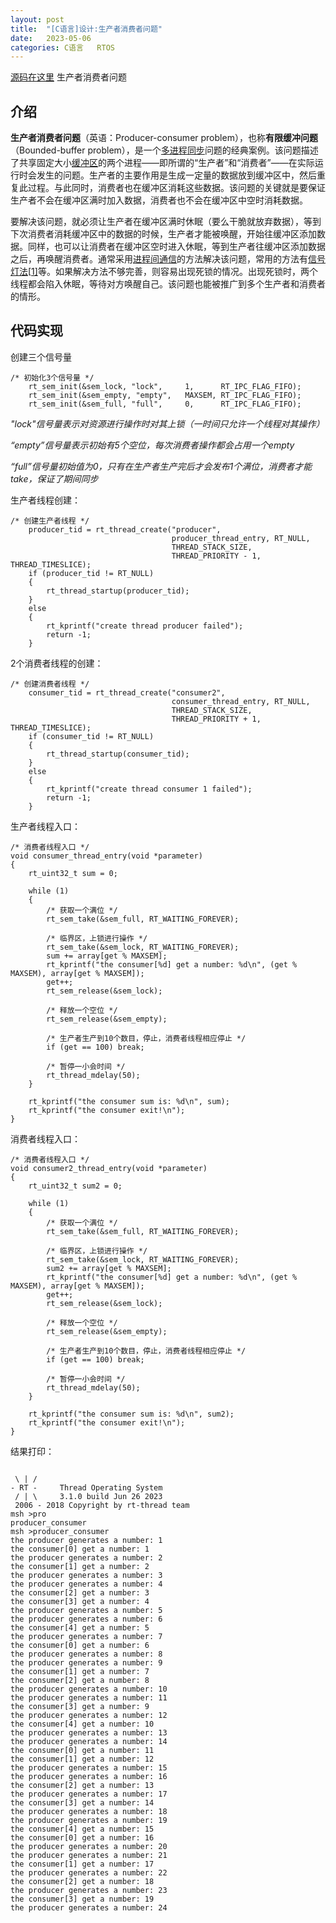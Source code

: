 ```yaml
---
layout: post
title:  "[C语言]设计:生产者消费者问题"
date:   2023-05-06
categories: C语言   RTOS
---
```


[源码在这里](https://github.com/yuuuuuuan/producer_consumer)	生产者消费者问题

## 介绍

**生产者消费者问题**（英语：Producer-consumer problem），也称**有限缓冲问题**（Bounded-buffer problem），是一个[多进程](https://zh.wikipedia.org/wiki/多进程)[同步](https://zh.wikipedia.org/wiki/同步)问题的经典案例。该问题描述了共享固定大小[缓冲区](https://zh.wikipedia.org/wiki/缓冲区)的两个进程——即所谓的“生产者”和“消费者”——在实际运行时会发生的问题。生产者的主要作用是生成一定量的数据放到缓冲区中，然后重复此过程。与此同时，消费者也在缓冲区消耗这些数据。该问题的关键就是要保证生产者不会在缓冲区满时加入数据，消费者也不会在缓冲区中空时消耗数据。

要解决该问题，就必须让生产者在缓冲区满时休眠（要么干脆就放弃数据），等到下次消费者消耗缓冲区中的数据的时候，生产者才能被唤醒，开始往缓冲区添加数据。同样，也可以让消费者在缓冲区空时进入休眠，等到生产者往缓冲区添加数据之后，再唤醒消费者。通常采用[进程间通信](https://zh.wikipedia.org/wiki/进程间通信)的方法解决该问题，常用的方法有[信号灯法](https://zh.wikipedia.org/wiki/信号量)[[1\]](https://zh.wikipedia.org/zh-hans/生产者消费者问题#cite_note-1)等。如果解决方法不够完善，则容易出现死锁的情况。出现死锁时，两个线程都会陷入休眠，等待对方唤醒自己。该问题也能被推广到多个生产者和消费者的情形。

## 代码实现

创建三个信号量

```
/* 初始化3个信号量 */
    rt_sem_init(&sem_lock, "lock",     1,      RT_IPC_FLAG_FIFO);
    rt_sem_init(&sem_empty, "empty",   MAXSEM, RT_IPC_FLAG_FIFO);
    rt_sem_init(&sem_full, "full",     0,      RT_IPC_FLAG_FIFO);
```

*"lock"信号量表示对资源进行操作时对其上锁（一时间只允许一个线程对其操作）*

*“empty”信号量表示初始有5个空位，每次消费者操作都会占用一个empty*

*“full”信号量初始值为0，只有在生产者生产完后才会发布1个满位，消费者才能take，保证了期间同步*

生产者线程创建：

```
/* 创建生产者线程 */
    producer_tid = rt_thread_create("producer",
                                    producer_thread_entry, RT_NULL,
                                    THREAD_STACK_SIZE,
                                    THREAD_PRIORITY - 1, THREAD_TIMESLICE);
    if (producer_tid != RT_NULL)
    {
        rt_thread_startup(producer_tid);
    }
    else
    {
        rt_kprintf("create thread producer failed");
        return -1;
    }
```

2个消费者线程的创建：

```
/* 创建消费者线程 */
    consumer_tid = rt_thread_create("consumer2",
                                    consumer_thread_entry, RT_NULL,
                                    THREAD_STACK_SIZE,
                                    THREAD_PRIORITY + 1, THREAD_TIMESLICE);
    if (consumer_tid != RT_NULL)
    {
        rt_thread_startup(consumer_tid);
    }
    else
    {
        rt_kprintf("create thread consumer 1 failed");
        return -1;
    }
```

生产者线程入口：

```
/* 消费者线程入口 */
void consumer_thread_entry(void *parameter)
{
    rt_uint32_t sum = 0;

    while (1)
    {
        /* 获取一个满位 */
        rt_sem_take(&sem_full, RT_WAITING_FOREVER);

        /* 临界区，上锁进行操作 */
        rt_sem_take(&sem_lock, RT_WAITING_FOREVER);
        sum += array[get % MAXSEM];
        rt_kprintf("the consumer[%d] get a number: %d\n", (get % MAXSEM), array[get % MAXSEM]);
        get++;
        rt_sem_release(&sem_lock);

        /* 释放一个空位 */
        rt_sem_release(&sem_empty);

        /* 生产者生产到10个数目，停止，消费者线程相应停止 */
        if (get == 100) break;

        /* 暂停一小会时间 */
        rt_thread_mdelay(50);
    }

    rt_kprintf("the consumer sum is: %d\n", sum);
    rt_kprintf("the consumer exit!\n");
}
```

消费者线程入口：

```
/* 消费者线程入口 */
void consumer2_thread_entry(void *parameter)
{
    rt_uint32_t sum2 = 0;

    while (1)
    {
        /* 获取一个满位 */
        rt_sem_take(&sem_full, RT_WAITING_FOREVER);

        /* 临界区，上锁进行操作 */
        rt_sem_take(&sem_lock, RT_WAITING_FOREVER);
        sum2 += array[get % MAXSEM];
        rt_kprintf("the consumer[%d] get a number: %d\n", (get % MAXSEM), array[get % MAXSEM]);
        get++;
        rt_sem_release(&sem_lock);

        /* 释放一个空位 */
        rt_sem_release(&sem_empty);

        /* 生产者生产到10个数目，停止，消费者线程相应停止 */
        if (get == 100) break;

        /* 暂停一小会时间 */
        rt_thread_mdelay(50);
    }

    rt_kprintf("the consumer sum is: %d\n", sum2);
    rt_kprintf("the consumer exit!\n");
}
```

结果打印：

```

 \ | /
- RT -     Thread Operating System
 / | \     3.1.0 build Jun 26 2023
 2006 - 2018 Copyright by rt-thread team
msh >pro
producer_consumer
msh >producer_consumer
the producer generates a number: 1
the consumer[0] get a number: 1
the producer generates a number: 2
the consumer[1] get a number: 2
the producer generates a number: 3
the producer generates a number: 4
the consumer[2] get a number: 3
the consumer[3] get a number: 4
the producer generates a number: 5
the producer generates a number: 6
the consumer[4] get a number: 5
the producer generates a number: 7
the consumer[0] get a number: 6
the producer generates a number: 8
the producer generates a number: 9
the consumer[1] get a number: 7
the consumer[2] get a number: 8
the producer generates a number: 10
the producer generates a number: 11
the consumer[3] get a number: 9
the producer generates a number: 12
the consumer[4] get a number: 10
the producer generates a number: 13
the producer generates a number: 14
the consumer[0] get a number: 11
the consumer[1] get a number: 12
the producer generates a number: 15
the producer generates a number: 16
the consumer[2] get a number: 13
the producer generates a number: 17
the consumer[3] get a number: 14
the producer generates a number: 18
the producer generates a number: 19
the consumer[4] get a number: 15
the consumer[0] get a number: 16
the producer generates a number: 20
the producer generates a number: 21
the consumer[1] get a number: 17
the producer generates a number: 22
the consumer[2] get a number: 18
the producer generates a number: 23
the consumer[3] get a number: 19
the producer generates a number: 24
```

